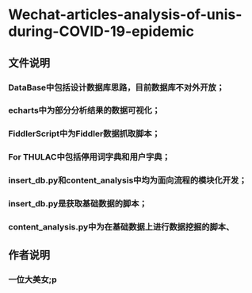# Wechat-articles-analysis-of-unis-during-COVID-19-epidemic

## 文件说明
### DataBase中包括设计数据库思路，目前数据库不对外开放；
### echarts中为部分分析结果的数据可视化；
### FiddlerScript中为Fiddler数据抓取脚本；
### For THULAC中包括停用词字典和用户字典；

### insert_db.py和content_analysis中均为面向流程的模块化开发；
### insert_db.py是获取基础数据的脚本；
### content_analysis.py中为在基础数据上进行数据挖掘的脚本、

## 作者说明
### 一位大美女;p
